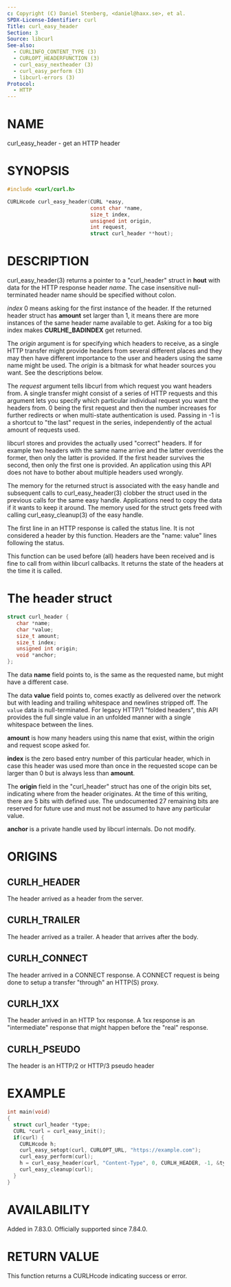 ```yaml
---
c: Copyright (C) Daniel Stenberg, <daniel@haxx.se>, et al.
SPDX-License-Identifier: curl
Title: curl_easy_header
Section: 3
Source: libcurl
See-also:
  - CURLINFO_CONTENT_TYPE (3)
  - CURLOPT_HEADERFUNCTION (3)
  - curl_easy_nextheader (3)
  - curl_easy_perform (3)
  - libcurl-errors (3)
Protocol:
  - HTTP
---
```


# NAME

curl_easy_header - get an HTTP header

# SYNOPSIS

~~~c
#include <curl/curl.h>

CURLHcode curl_easy_header(CURL *easy,
                           const char *name,
                           size_t index,
                           unsigned int origin,
                           int request,
                           struct curl_header **hout);
~~~

# DESCRIPTION

curl_easy_header(3) returns a pointer to a "curl_header" struct in **hout**
with data for the HTTP response header *name*. The case insensitive
null-terminated header name should be specified without colon.

*index* 0 means asking for the first instance of the header. If the returned
header struct has **amount** set larger than 1, it means there are more
instances of the same header name available to get. Asking for a too big index
makes **CURLHE_BADINDEX** get returned.

The *origin* argument is for specifying which headers to receive, as a single
HTTP transfer might provide headers from several different places and they may
then have different importance to the user and headers using the same name
might be used. The *origin* is a bitmask for what header sources you want. See
the descriptions below.

The *request* argument tells libcurl from which request you want headers
from. A single transfer might consist of a series of HTTP requests and this
argument lets you specify which particular individual request you want the
headers from. 0 being the first request and then the number increases for
further redirects or when multi-state authentication is used. Passing in -1 is
a shortcut to "the last" request in the series, independently of the actual
amount of requests used.

libcurl stores and provides the actually used "correct" headers. If for
example two headers with the same name arrive and the latter overrides the
former, then only the latter is provided. If the first header survives the
second, then only the first one is provided. An application using this API
does not have to bother about multiple headers used wrongly.

The memory for the returned struct is associated with the easy handle and
subsequent calls to curl_easy_header(3) clobber the struct used in the
previous calls for the same easy handle. Applications need to copy the data if
it wants to keep it around. The memory used for the struct gets freed with
calling curl_easy_cleanup(3) of the easy handle.

The first line in an HTTP response is called the status line. It is not
considered a header by this function. Headers are the "name: value" lines
following the status.

This function can be used before (all) headers have been received and is fine
to call from within libcurl callbacks. It returns the state of the headers at
the time it is called.

# The header struct

~~~c
struct curl_header {
   char *name;
   char *value;
   size_t amount;
   size_t index;
   unsigned int origin;
   void *anchor;
};
~~~

The data **name** field points to, is the same as the requested name, but
might have a different case.

The data **value** field points to, comes exactly as delivered over the
network but with leading and trailing whitespace and newlines stripped
off. The `value` data is null-terminated. For legacy HTTP/1 "folded headers",
this API provides the full single value in an unfolded manner with a single
whitespace between the lines.

**amount** is how many headers using this name that exist, within the origin
and request scope asked for.

**index** is the zero based entry number of this particular header, which in
case this header was used more than once in the requested scope can be larger
than 0 but is always less than **amount**.

The **origin** field in the "curl_header" struct has one of the origin bits
set, indicating where from the header originates. At the time of this writing,
there are 5 bits with defined use. The undocumented 27 remaining bits are
reserved for future use and must not be assumed to have any particular value.

**anchor** is a private handle used by libcurl internals. Do not modify.

# ORIGINS

## CURLH_HEADER

The header arrived as a header from the server.

## CURLH_TRAILER

The header arrived as a trailer. A header that arrives after the body.

## CURLH_CONNECT

The header arrived in a CONNECT response. A CONNECT request is being done to
setup a transfer "through" an HTTP(S) proxy.

## CURLH_1XX

The header arrived in an HTTP 1xx response. A 1xx response is an "intermediate"
response that might happen before the "real" response.

## CURLH_PSEUDO

The header is an HTTP/2 or HTTP/3 pseudo header

# EXAMPLE

~~~c
int main(void)
{
  struct curl_header *type;
  CURL *curl = curl_easy_init();
  if(curl) {
    CURLHcode h;
    curl_easy_setopt(curl, CURLOPT_URL, "https://example.com");
    curl_easy_perform(curl);
    h = curl_easy_header(curl, "Content-Type", 0, CURLH_HEADER, -1, &type);
    curl_easy_cleanup(curl);
  }
}
~~~

# AVAILABILITY

Added in 7.83.0. Officially supported since 7.84.0.

# RETURN VALUE

This function returns a CURLHcode indicating success or error.
